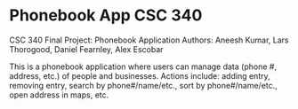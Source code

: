 # Phonebook App CSC 340
CSC 340 Final Project: Phonebook Application
Authors: Aneesh Kumar, Lars Thorogood, Daniel Fearnley, Alex Escobar

This is a phonebook application where users can manage data (phone #, address, etc.) of people and businesses. 
Actions include: adding entry, removing entry, search by phone#/name/etc., sort by phone#/name/etc., open address in maps, etc.
